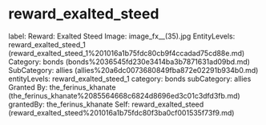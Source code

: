 # reward_exalted_steed

label: Reward: Exalted Steed
Image: image_fx__(35).jpg
EntityLevels: reward_exalted_steed_1 (reward_exalted_steed_1%201016a1b75fdc80cb9f4ccadad75cd88e.md)
Category: bonds (bonds%2036545fd230e3414ba3b7871631ad09bd.md)
SubCategory: allies (allies%20a6dc0073680849fba872e02291b934b0.md)
entityLevels: reward_exalted_steed_1
category: bonds
subCategory: allies
Granted By: the_ferinus_khanate (the_ferinus_khanate%2085564668c6824d8696ed3c01c3dfd3fb.md)
grantedBy: the_ferinus_khanate
Self: reward_exalted_steed (reward_exalted_steed%201016a1b75fdc80f3ba0cf001535f73f9.md)

[](Untitled%201016a1b75fdc8025a6e7c4a8d017775f.md)